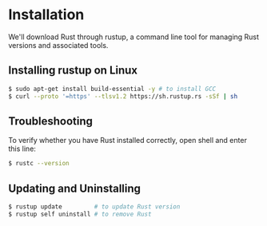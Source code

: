 # Installation

We'll download Rust through rustup, a command line tool for
managing Rust versions and associated tools.

## Installing rustup on Linux

```bash
$ sudo apt-get install build-essential -y # to install GCC
$ curl --proto '=https' --tlsv1.2 https://sh.rustup.rs -sSf | sh
```
## Troubleshooting

To verify whether you have Rust installed correctly, open
shell and enter this line:

```bash
$ rustc --version
```

## Updating and Uninstalling

```bash
$ rustup update         # to update Rust version
$ rustup self uninstall # to remove Rust
```